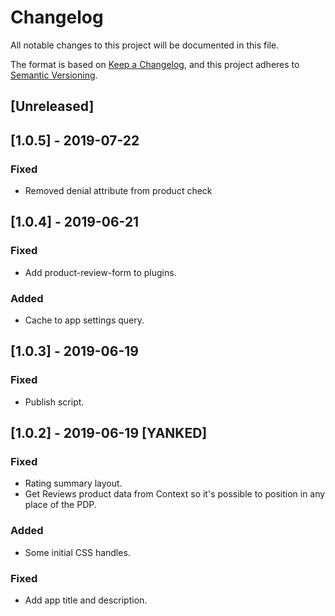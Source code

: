 # Changelog

All notable changes to this project will be documented in this file.

The format is based on [Keep a Changelog](https://keepachangelog.com/en/1.0.0/),
and this project adheres to [Semantic Versioning](https://semver.org/spec/v2.0.0.html).

## [Unreleased]

## [1.0.5] - 2019-07-22

### Fixed
- Removed denial attribute from product check

## [1.0.4] - 2019-06-21

### Fixed

- Add product-review-form to plugins.

### Added

- Cache to app settings query.

## [1.0.3] - 2019-06-19

### Fixed

- Publish script.

## [1.0.2] - 2019-06-19 [YANKED]

### Fixed

- Rating summary layout.
- Get Reviews product data from Context so it's possible to position in any place of the PDP.

### Added

- Some initial CSS handles.

### Fixed

- Add app title and description.

